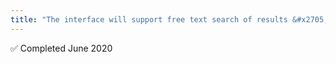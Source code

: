 ```yaml
---
title: "The interface will support free text search of results &#x2705;"
---
```

&#x2705; Completed June 2020
